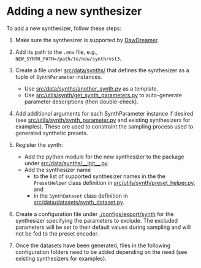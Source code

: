 # Adding a new synthesizer
To add a new synthesizer, follow these steps:

1. Make sure the synthesizer is supported by [DawDreamer](https://github.com/DBraun/DawDreamer).

2. Add its path to the `.env` file, e.g., `NEW_SYNTH_PATH=/path/to/new/synth/vst3`.
3. Create a file under [src/data/synths/](./src/data/synths/) that defines the synthesizer as a tuple of `SynthParameter` instances.
   * Use [src/data/synths/another_synth.py](./src/data/synths/another_synth.py) as a template.
   * Use [src/utils/synth/get_synth_parameters.py](./src/utils/synth/get_synth_parameters.py) to auto-generate parameter descriptions (then double-check).

4. Add additional arguments for each SynthParameter instance if desired (see [src/utils/synth/synth_parameter.py](./src/utils/synth/synth_parameter.py) and existing synthesizers for examples). These are used to constraint the sampling process used to generated synthetic presets.

5. Register the synth:
   * Add the python module for the new synthesizer to the package under [src/data/synths/\_\_init\_\_.py](./src/data/synths/__init__.py).
   * Add the synthesizer name
     * to the list of supported synthesizer names in the the `PresetHelper` class definition in [src/utils/synth/preset_helper.py](./src/utils/synth/preset_helper.py), and 
     * in the `SynthDataset` class definition in [src/data/datasets/synth_dataset.py](./src/data/datasets/synth_dataset.py).

6. Create a configuration file under [./configs/export/synth](./configs/export/synth) for the synthesizer specifying the parameters to exclude. The excluded parameters will be set to their default values during sampling and will not be fed to the preset encoder. 

7.  Once the datasets have been generated, files in the following configuration folders need to be added depending on the need (see existing synthesizers for examples).